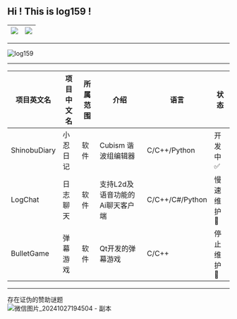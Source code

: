 ## Hi ! This is log159 !

<table>
  <thead>
    <tr>
      <th>
        <img src="https://github-readme-stats.vercel.app/api?username=log159&show_icons=true&icon_color=CE1D2D&text_color=718096&bg_color=ffffff&hide_title=true"/>
      </th>
      <th>
        <img src="https://github-readme-stats.vercel.app/api/top-langs/?username=log159&layout=compact">
      </th>
    </tr>
  </thead>
</table>

---

![log159](https://count.getloli.com/get/@log159#pic_center)

---
|项目英文名|项目中文名|所属范围|介绍|语言|状态|
|---|---|---|---|---|---|
|ShinobuDiary|小忍日记|软件|Cubism 谐波组编辑器|C/C++/Python|开发中 :white_check_mark:
|LogChat|日志聊天|软件|支持L2d及语音功能的Ai聊天客户端|C/C++/C#/Python|慢速维护 :arrow_up_small:
|BulletGame|弹幕游戏|软件|Qt开发的弹幕游戏|C/C++|停止维护 :red_circle:

---
存在证伪的赞助谜题  
![微信图片_20241027194504 - 副本](https://github.com/user-attachments/assets/2ce5d7ee-bdcf-4e25-b877-4a58c767d611)
